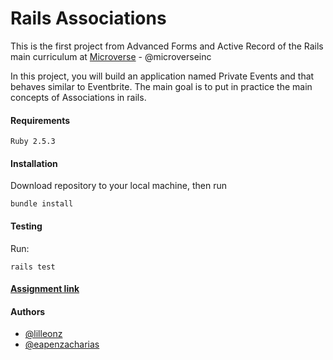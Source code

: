 # Rails Associations

This is the first project from Advanced Forms and Active Record of the Rails main curriculum at [Microverse](https://www.microverse.org/) - @microverseinc

In this project, you will build an application named Private Events and that behaves similar to Eventbrite. The main goal is to put in practice the main concepts of Associations in rails.
#### Requirements

    Ruby 2.5.3

#### Installation

Download repository to your local machine, then run
   
    bundle install

#### Testing

Run:

    rails test

#### [Assignment link](https://www.theodinproject.com/courses/ruby-on-rails/lessons/authentication)  

#### Authors

* [@lilleonz](https://github.com/lilleonz)
* [@eapenzacharias](https://github.com/eapenzacharias)
